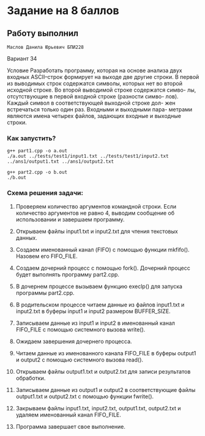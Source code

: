 # Задание на 8 баллов
## Работу выполнил 
```
Маслов Данила Юрьевич БПИ228
```
Вариант 34

Условие
Разработать программу, которая на основе анализа двух входных ASCII–строк формирует на выходе две другие строки. В первой из выводимых строк содержатся символы, которых нет во второй исходной строке. Во второй выводимой строке содержатся симво- лы, отсутствующие в первой входной строке (разности симво- лов). Каждый символ в соответствующей выходной строке дол- жен встречаться только один раз. Входными и выходными пара- метрами являются имена четырех файлов, задающих входные и выходные строки.

### Как запустить?

```
g++ part1.cpp -o a.out
./a.out ../tests/test1/input1.txt ../tests/test1/input2.txt ../ans1/output1.txt ../ans1/output2.txt
```

```
g++ part2.cpp -o b.out
./b.out
```

### Схема решения задачи:

1. Проверяем количество аргументов командной строки. Если количество аргументов не равно 4, выводим сообщение об использовании и завершаем программу.

2. Открываем файлы input1.txt и input2.txt для чтения текстовых данных.

3. Создаем именованный канал (FIFO) с помощью функции mkfifo(). Назовем его FIFO_FILE.

4. Создаем дочерний процесс с помощью fork(). Дочерний процесс будет выполнять программу part2.cpp.

5. В дочернем процессе вызываем функцию execlp() для запуска программы part2.cpp.

6. В родительском процессе читаем данные из файлов input1.txt и input2.txt в буферы input1 и input2 размером BUFFER_SIZE.

7. Записываем данные из input1 и input2 в именованный канал FIFO_FILE с помощью системного вызова write().

8. Ожидаем завершения дочернего процесса.

9. Читаем данные из именованного канала FIFO_FILE в буферы output1 и output2 с помощью системного вызова read().

10. Открываем файлы output1.txt и output2.txt для записи результатов обработки.

11. Записываем данные из output1 и output2 в соответствующие файлы output1.txt и output2.txt с помощью функции fwrite().

12. Закрываем файлы input1.txt, input2.txt, output1.txt, output2.txt и удаляем именованный канал FIFO_FILE.

13. Программа завершает свое выполнение.
